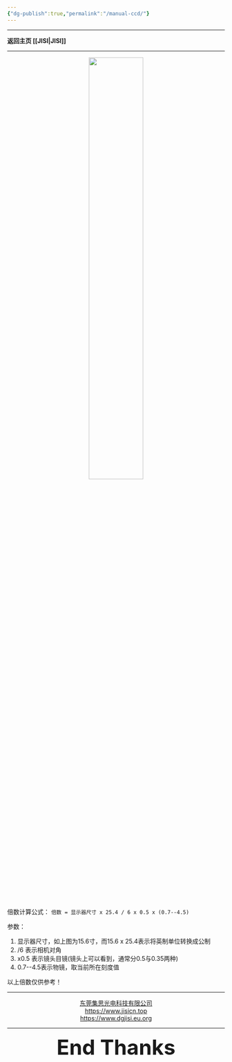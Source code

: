 ```yaml
---
{"dg-publish":true,"permalink":"/manual-ccd/"}
---
```



---

**返回主页 [[JISI\|JISI]]**

---


<div align="center">
    <img src="https://tc.899900.xyz/img/立式手工.jpg" width="50%" height="50%"></img>
</div>


倍数计算公式：
`倍数 = 显示器尺寸 x 25.4 / 6 x 0.5 x (0.7--4.5)`

参数：
1. 显示器尺寸，如上图为15.6寸，而15.6 x 25.4表示将英制单位转换成公制
2. /6 表示相机对角
3. x0.5 表示镜头目镜(镜头上可以看到，通常分0.5与0.35两种)
4. 0.7--4.5表示物镜，取当前所在刻度值

以上倍数仅供参考！


---

<center><a href="Https://www.jisicn.top" target="_blank">东莞集思光电科技有限公司</a></center>
<center><a href="Https://www.jisicn.top" target="_blank">https://www.jisicn.top</a></center>
<center><a href="Https://www.dgjisi.eu.org" target="_blank">https://www.dgjisi.eu.org</a></center>

---

<div align='center' ><font size='50'><b>End Thanks</b></font></div>
